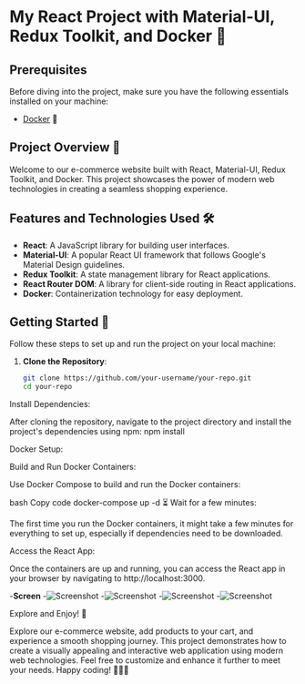 # My React Project with Material-UI, Redux Toolkit, and Docker 🚀

## Prerequisites

Before diving into the project, make sure you have the following essentials installed on your machine:

- [Docker](https://www.docker.com/products/docker-desktop) 🐳

## Project Overview 📝

Welcome to our e-commerce website built with React, Material-UI, Redux Toolkit, and Docker. This project showcases the power of modern web technologies in creating a seamless shopping experience.

## Features and Technologies Used 🛠️

- **React**: A JavaScript library for building user interfaces.
- **Material-UI**: A popular React UI framework that follows Google's Material Design guidelines.
- **Redux Toolkit**: A state management library for React applications.
- **React Router DOM**: A library for client-side routing in React applications.
- **Docker**: Containerization technology for easy deployment.

## Getting Started 🚀

Follow these steps to set up and run the project on your local machine:

1. **Clone the Repository**:

   ```bash
   git clone https://github.com/your-username/your-repo.git
   cd your-repo

Install Dependencies:

After cloning the repository, navigate to the project directory and install the project's dependencies using npm:
npm install

Docker Setup:

Build and Run Docker Containers:

Use Docker Compose to build and run the Docker containers:

bash
Copy code
docker-compose up -d
⏳ Wait for a few minutes:

The first time you run the Docker containers, it might take a few minutes for everything to set up, especially if dependencies need to be downloaded.

Access the React App:

Once the containers are up and running, you can access the React app in your browser by navigating to http://localhost:3000.

-**Screen**
-![Screenshot](src/Images/ScreenDesign/S1.png)
-![Screenshot](src/Images/ScreenDesign/S2.png)
-![Screenshot](src/Images/ScreenDesign/S3.png)
-![Screenshot](src/Images/ScreenDesign/S4.png)

Explore and Enjoy! 🎉

Explore our e-commerce website, add products to your cart, and experience a smooth shopping journey. This project demonstrates how to create a visually appealing and interactive web application using modern web technologies. Feel free to customize and enhance it further to meet your needs. Happy coding! 👨‍💻🛒